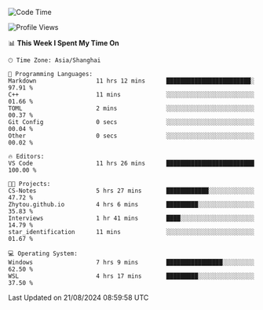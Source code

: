 <!--START_SECTION:waka-->
![Code Time](http://img.shields.io/badge/Code%20Time-1%2C909%20hrs%2053%20mins-blue)

![Profile Views](http://img.shields.io/badge/Profile%20Views-5-blue)

📊 **This Week I Spent My Time On** 

```text
🕑︎ Time Zone: Asia/Shanghai

💬 Programming Languages: 
Markdown                 11 hrs 12 mins      ████████████████████████░   97.91 % 
C++                      11 mins             ░░░░░░░░░░░░░░░░░░░░░░░░░   01.66 % 
TOML                     2 mins              ░░░░░░░░░░░░░░░░░░░░░░░░░   00.37 % 
Git Config               0 secs              ░░░░░░░░░░░░░░░░░░░░░░░░░   00.04 % 
Other                    0 secs              ░░░░░░░░░░░░░░░░░░░░░░░░░   00.02 % 

🔥 Editors: 
VS Code                  11 hrs 26 mins      █████████████████████████   100.00 % 

🐱‍💻 Projects: 
CS-Notes                 5 hrs 27 mins       ████████████░░░░░░░░░░░░░   47.72 % 
Zhytou.github.io         4 hrs 6 mins        █████████░░░░░░░░░░░░░░░░   35.83 % 
Interviews               1 hr 41 mins        ████░░░░░░░░░░░░░░░░░░░░░   14.79 % 
star_identification      11 mins             ░░░░░░░░░░░░░░░░░░░░░░░░░   01.67 % 

💻 Operating System: 
Windows                  7 hrs 9 mins        ████████████████░░░░░░░░░   62.50 % 
WSL                      4 hrs 17 mins       █████████░░░░░░░░░░░░░░░░   37.50 % 
```


 Last Updated on 21/08/2024 08:59:58 UTC
<!--END_SECTION:waka-->